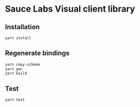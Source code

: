 
# Sauce Labs Visual client library


## Installation

```sh
yarn install
```

## Regenerate bindings

```sh
yarn copy-schema
yarn gen
yarn build
```

## Test

```sh
yarn test
```
